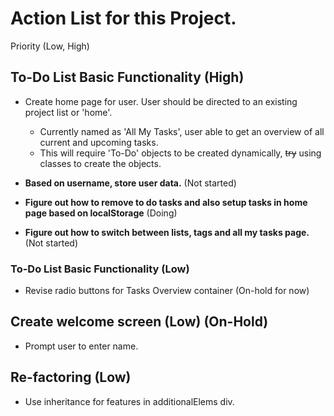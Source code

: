 # Action List for this Project.

Priority (Low, High)

## To-Do List Basic Functionality (High)
- Create home page for user. User should be directed to an existing project list or 'home'.
    - Currently named as 'All My Tasks', user able to get an overview of all current and upcoming tasks.
    - This will require 'To-Do' objects to be created dynamically, ~~try~~ using classes to create the objects.

- **Based on username, store user data.** (Not started)
- **Figure out how to remove to do tasks and also setup tasks in home page based on localStorage** (Doing)
- **Figure out how to switch between lists, tags and all my tasks page.** (Not started)

### To-Do List Basic Functionality (Low)
- Revise radio buttons for Tasks Overview container (On-hold for now)


## Create welcome screen (Low) (On-Hold)
- Prompt user to enter name.

## Re-factoring (Low)
- Use inheritance for features in additionalElems div.